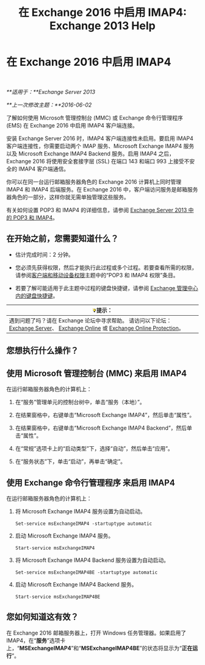 ﻿---
title: '在 Exchange 2016 中启用 IMAP4: Exchange 2013 Help'
TOCTitle: 在 Exchange 2016 中启用 IMAP4
ms:assetid: c1ae10dd-14da-4400-b38d-2aeafde8abe6
ms:mtpsurl: https://technet.microsoft.com/zh-cn/library/Bb124489(v=EXCHG.150)
ms:contentKeyID: 50491606
ms.date: 01/11/2018
mtps_version: v=EXCHG.150
ms.translationtype: HT
---

# 在 Exchange 2016 中启用 IMAP4

 

_**适用于：**Exchange Server 2013_

_**上一次修改主题：**2016-06-02_

了解如何使用 Microsoft 管理控制台 (MMC) 或 Exchange 命令行管理程序 (EMS) 在 Exchange 2016 中启用 IMAP4 客户端连接。

安装 Exchange Server 2016 时，IMAP4 客户端连接性未启用。要启用 IMAP4 客户端连接性，你需要启动两个 IMAP 服务、Microsoft Exchange IMAP4 服务以及 Microsoft Exchange IMAP4 Backend 服务。启用 IMAP4 之后，Exchange 2016 将使用安全套接字层 (SSL) 在端口 143 和端口 993 上接受不安全的 IMAP4 客户端通信。

你可以在同一台运行邮箱服务器角色的 Exchange 2016 计算机上同时管理 IMAP4 和 IMAP4 后端服务。在 Exchange 2016 中，客户端访问服务是邮箱服务器角色的一部分，这样你就无需单独管理这些服务。

有关如何设置 POP3 和 IMAP4 的详细信息，请参阅 [Exchange Server 2013 中的 POP3 和 IMAP4](pop3-and-imap4-in-exchange-server-2013-exchange-2013-help.md)。

## 在开始之前，您需要知道什么？

  - 估计完成时间：2 分钟。

  - 您必须先获得权限，然后才能执行此过程或多个过程。若要查看所需的权限，请参阅[客户端和移动设备权限](clients-and-mobile-devices-permissions-exchange-2013-help.md)主题中的“POP3 和 IMAP4 权限”条目。

  - 若要了解可能适用于此主题中过程的键盘快捷键，请参阅 [Exchange 管理中心内的键盘快捷键](keyboard-shortcuts-in-the-exchange-admin-center-exchange-online-protection-help.md)。

<table>
<thead>
<tr class="header">
<th><img src="images/Bb124558.tip(EXCHG.150).gif" title="提示" alt="提示" />提示：</th>
</tr>
</thead>
<tbody>
<tr class="odd">
<td>遇到问题了吗？请在 Exchange 论坛中寻求帮助。 请访问以下论坛：<a href="https://go.microsoft.com/fwlink/p/?linkid=60612">Exchange Server</a>、 <a href="https://go.microsoft.com/fwlink/p/?linkid=267542">Exchange Online</a> 或 <a href="https://go.microsoft.com/fwlink/p/?linkid=285351">Exchange Online Protection</a>。</td>
</tr>
</tbody>
</table>


## 您想执行什么操作？

## 使用 Microsoft 管理控制台 (MMC) 来启用 IMAP4

在运行邮箱服务器角色的计算机上：

1.  在“服务”管理单元的控制台树中，单击“服务（本地）”。

2.  在结果窗格中，右键单击“Microsoft Exchange IMAP4”，然后单击“属性”。

3.  在结果窗格中，右键单击“Microsoft Exchange IMAP4 Backend”，然后单击“属性”。

4.  在“常规”选项卡上的“启动类型”下，选择“自动”，然后单击“应用”。

5.  在“服务状态”下，单击“启动”，再单击“确定”。

## 使用 Exchange 命令行管理程序 来启用 IMAP4

在运行邮箱服务器角色的计算机上：

1.  将 Microsoft Exchange IMAP4 服务设置为自动启动。
    
        Set-service msExchangeIMAP4 -startuptype automatic

2.  启动 Microsoft Exchange IMAP4 服务。
    
        Start-service msExchangeIMAP4

3.  将 Microsoft Exchange IMAP4 Backend 服务设置为自动启动。
    
        Set-service msExchangeIMAP4BE -startuptype automatic

4.  启动 Microsoft Exchange IMAP4 Backend 服务。
    
        Start-service msExchangeIMAP4BE

## 您如何知道这有效？

在 Exchange 2016 邮箱服务器上，打开 Windows 任务管理器。如果启用了 IMAP4，在“**服务**”选项卡上，“**MSExchangeIMAP4**”和“**MSExchangeIMAP4BE**”的状态将显示为“**正在运行**”。

